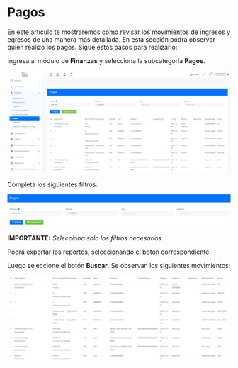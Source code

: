 # Pagos

En este artículo te mostraremos como revisar los movimientos de ingresos y egresos de una manera más detallada. En esta sección podrá observar quien realizo los pagos. Sigue estos pasos para realizarlo:

Ingresa al módulo de **Finanzas** y selecciona la subcategoría **Pagos**.

![Alt text](img/pago1.jpg)

Completa los siguientes filtros:

![Alt text](img/pago2.jpg)

**IMPORTANTE:** *Selecciona solo los filtros necesarios.*

Podrá exportar los reportes, seleccionando el botón correspondiente.

Luego seleccione el botón **Buscar**. Se observan los siguientes movimientos:

![Alt text](img/pagos.jpg)
